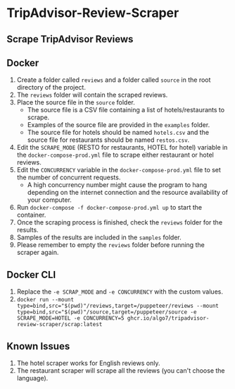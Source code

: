 # TripAdvisor-Review-Scraper
## Scrape TripAdvisor Reviews

## Docker
1. Create a folder called `reviews` and a folder called `source` in the root directory of the project.
2. The `reviews` folder will contain the scraped reviews.
3. Place the source file in the `source` folder.
   - The source file is a CSV file containing a list of hotels/restaurants to scrape.
   - Examples of the source file are provided in the `examples` folder.
   - The source file for hotels should be named `hotels.csv` and the source file for restaurants should be named `restos.csv`.
4. Edit the `SCRAPE_MODE` (RESTO for restaurants, HOTEL for hotel) variable in the `docker-compose-prod.yml` file to scrape either restaurant or hotel reviews.
5. Edit the `CONCURRENCY` variable in the `docker-compose-prod.yml` file to set the number of concurrent requests.
   - A high concurrency number might cause the program to hang depending on the internet connection and the resource availability of your computer.
6. Run `docker-compose -f docker-compose-prod.yml up` to start the container.
7. Once the scraping process is finished, check the `reviews` folder for the results.
8. Samples of the results are included in the `samples` folder.
9. Please remember to empty the `reviews` folder before running the scraper again.

## Docker CLI 
1. Replace the `-e SCRAP_MODE` and `-e CONCURRENCY` with the custom values.
2. `docker run --mount type=bind,src="$(pwd)"/reviews,target=/puppeteer/reviews --mount type=bind,src="$(pwd)"/source,target=/puppeteer/source -e SCRAPE_MODE=HOTEL -e CONCURRENCY=5 ghcr.io/algo7/tripadvisor-review-scraper/scrap:latest`

## Known Issues
1. The hotel scraper works for English reviews only.
2. The restaurant scraper will scrape all the reviews (you can't choose the language).